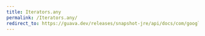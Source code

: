 ```yaml
---
title: Iterators.any
permalink: /Iterators.any/
redirect_to: https://guava.dev/releases/snapshot-jre/api/docs/com/google/common/collect/Iterators.html#any-java.util.Iterator-com.google.common.base.Predicate-
---
```

